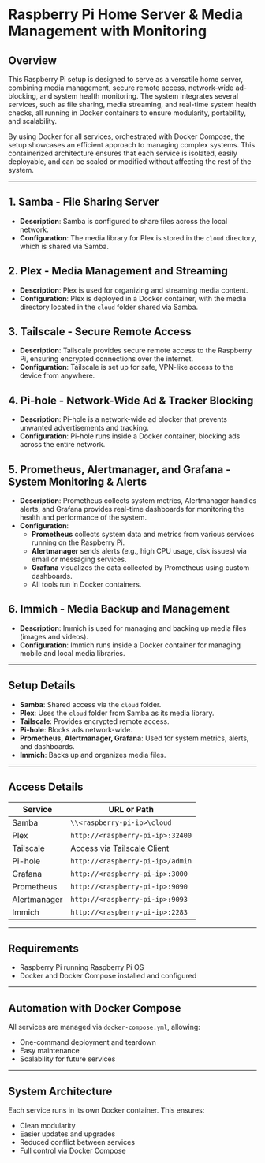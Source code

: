 # Raspberry Pi Home Server & Media Management with Monitoring

## Overview
This Raspberry Pi setup is designed to serve as a versatile home server, combining media management, secure remote access, network-wide ad-blocking, and system health monitoring. The system integrates several services, such as file sharing, media streaming, and real-time system health checks, all running in Docker containers to ensure modularity, portability, and scalability.

By using Docker for all services, orchestrated with Docker Compose, the setup showcases an efficient approach to managing complex systems. This containerized architecture ensures that each service is isolated, easily deployable, and can be scaled or modified without affecting the rest of the system.

---

## 1. **Samba - File Sharing Server**
- **Description**: Samba is configured to share files across the local network.
- **Configuration**: The media library for Plex is stored in the `cloud` directory, which is shared via Samba.

## 2. **Plex - Media Management and Streaming**
- **Description**: Plex is used for organizing and streaming media content.
- **Configuration**: Plex is deployed in a Docker container, with the media directory located in the `cloud` folder shared via Samba.

## 3. **Tailscale - Secure Remote Access**
- **Description**: Tailscale provides secure remote access to the Raspberry Pi, ensuring encrypted connections over the internet.
- **Configuration**: Tailscale is set up for safe, VPN-like access to the device from anywhere.

## 4. **Pi-hole - Network-Wide Ad & Tracker Blocking**
- **Description**: Pi-hole is a network-wide ad blocker that prevents unwanted advertisements and tracking.
- **Configuration**: Pi-hole runs inside a Docker container, blocking ads across the entire network.

## 5. **Prometheus, Alertmanager, and Grafana - System Monitoring & Alerts**
- **Description**: Prometheus collects system metrics, Alertmanager handles alerts, and Grafana provides real-time dashboards for monitoring the health and performance of the system.
- **Configuration**:
  - **Prometheus** collects system data and metrics from various services running on the Raspberry Pi.
  - **Alertmanager** sends alerts (e.g., high CPU usage, disk issues) via email or messaging services.
  - **Grafana** visualizes the data collected by Prometheus using custom dashboards.
  - All tools run in Docker containers.

## 6. **Immich - Media Backup and Management**
- **Description**: Immich is used for managing and backing up media files (images and videos).
- **Configuration**: Immich runs inside a Docker container for managing mobile and local media libraries.

---

## Setup Details
- **Samba**: Shared access via the `cloud` folder.
- **Plex**: Uses the `cloud` folder from Samba as its media library.
- **Tailscale**: Provides encrypted remote access.
- **Pi-hole**: Blocks ads network-wide.
- **Prometheus, Alertmanager, Grafana**: Used for system metrics, alerts, and dashboards.
- **Immich**: Backs up and organizes media files.

---

## Access Details

| Service       | URL or Path                                     |
|---------------|-------------------------------------------------|
| Samba         | `\\<raspberry-pi-ip>\cloud`                     |
| Plex          | `http://<raspberry-pi-ip>:32400`                |
| Tailscale     | Access via [Tailscale Client](https://tailscale.com/) |
| Pi-hole       | `http://<raspberry-pi-ip>/admin`                |
| Grafana       | `http://<raspberry-pi-ip>:3000`                 |
| Prometheus    | `http://<raspberry-pi-ip>:9090`                 |
| Alertmanager  | `http://<raspberry-pi-ip>:9093`                 |
| Immich        | `http://<raspberry-pi-ip>:2283`                 |

---

## Requirements
- Raspberry Pi running Raspberry Pi OS
- Docker and Docker Compose installed and configured

---

## Automation with Docker Compose
All services are managed via `docker-compose.yml`, allowing:
- One-command deployment and teardown
- Easy maintenance
- Scalability for future services

---

## System Architecture
Each service runs in its own Docker container. This ensures:
- Clean modularity
- Easier updates and upgrades
- Reduced conflict between services
- Full control via Docker Compose
